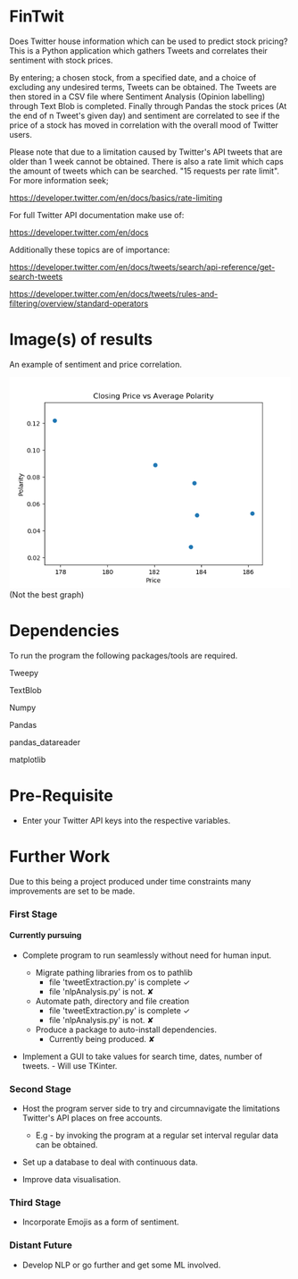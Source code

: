 # FinTwit

Does Twitter house information which can be used to predict stock pricing? This is a Python application which gathers Tweets and correlates their sentiment with stock prices. 

By entering; a chosen stock, from a specified date, and a choice of excluding any undesired terms, Tweets can be obtained. 
The Tweets are then stored in a CSV file where Sentiment Analysis (Opinion labelling) through Text Blob is completed. 
Finally through Pandas the stock prices (At the end of n Tweet's given day) and sentiment are correlated to see if the price of a stock has moved in correlation with the overall mood of Twitter users.

Please note that due to a limitation caused by Twitter's API tweets that are older than 1 week cannot be obtained. There is also a rate limit which caps the amount of tweets which can be searched. "15 requests per rate limit". For more information seek;

https://developer.twitter.com/en/docs/basics/rate-limiting

For full Twitter API documentation make use of:

https://developer.twitter.com/en/docs

Additionally these topics are of importance:

https://developer.twitter.com/en/docs/tweets/search/api-reference/get-search-tweets

https://developer.twitter.com/en/docs/tweets/rules-and-filtering/overview/standard-operators

# Image(s) of results

An example of sentiment and price correlation.

![alt text](https://raw.githubusercontent.com/JamieAlbertelli/FinTwit/master/figures/facebook/facebook_closing_price_vs_avg_polarity.png)
(Not the best graph)

# Dependencies

To run the program the following packages/tools are required.

Tweepy

TextBlob

Numpy

Pandas

pandas_datareader

matplotlib

# Pre-Requisite

- Enter your Twitter API keys into the respective variables.

# Further Work

Due to this being a project produced under time constraints many improvements are set to be made.

### First Stage

#### Currently pursuing
- Complete program to run seamlessly without need for human input. 
     - Migrate pathing libraries from os to pathlib 
          -  file 'tweetExtraction.py' is complete ✓ 
          - file 'nlpAnalysis.py' is not. ✘
     - Automate path, directory and file creation
          -  file 'tweetExtraction.py' is complete ✓ 
          - file 'nlpAnalysis.py' is not. ✘
     - Produce a package to auto-install dependencies.
          - Currently being produced. ✘

- Implement a GUI to take values for search time, dates, number of tweets.
          - Will use TKinter.

### Second Stage

- Host the program server side to try and circumnavigate the limitations Twitter's API places on free accounts. 
    - E.g - by invoking the program at a regular set interval regular data can be obtained.

- Set up a database to deal with continuous data.

- Improve data visualisation.

### Third Stage

- Incorporate Emojis as a form of sentiment.

### Distant Future

- Develop NLP or go further and get some ML involved.
